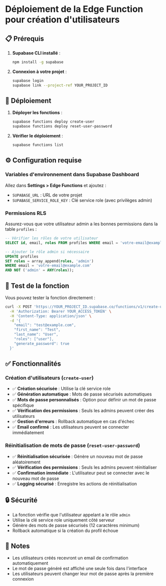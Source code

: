 # Déploiement de la Edge Function pour création d'utilisateurs

## 📋 Prérequis

1. **Supabase CLI installé** :
   ```bash
   npm install -g supabase
   ```

2. **Connexion à votre projet** :
   ```bash
   supabase login
   supabase link --project-ref YOUR_PROJECT_ID
   ```

## 🚀 Déploiement

1. **Déployer les fonctions** :
   ```bash
   supabase functions deploy create-user
   supabase functions deploy reset-user-password
   ```

2. **Vérifier le déploiement** :
   ```bash
   supabase functions list
   ```

## ⚙️ Configuration requise

### Variables d'environnement dans Supabase Dashboard

Allez dans **Settings > Edge Functions** et ajoutez :

- `SUPABASE_URL` : URL de votre projet
- `SUPABASE_SERVICE_ROLE_KEY` : Clé service role (avec privilèges admin)

### Permissions RLS

Assurez-vous que votre utilisateur admin a les bonnes permissions dans la table `profiles` :

```sql
-- Vérifier les rôles de votre utilisateur
SELECT id, email, roles FROM profiles WHERE email = 'votre-email@example.com';

-- Ajouter le rôle admin si nécessaire
UPDATE profiles 
SET roles = array_append(roles, 'admin') 
WHERE email = 'votre-email@example.com' 
AND NOT ('admin' = ANY(roles));
```

## 🧪 Test de la fonction

Vous pouvez tester la fonction directement :

```bash
curl -X POST 'https://YOUR_PROJECT_ID.supabase.co/functions/v1/create-user' \
  -H 'Authorization: Bearer YOUR_ACCESS_TOKEN' \
  -H 'Content-Type: application/json' \
  -d '{
    "email": "test@example.com",
    "first_name": "Test",
    "last_name": "User",
    "roles": ["user"],
    "generate_password": true
  }'
```

## ✅ Fonctionnalités

### Création d'utilisateurs (`create-user`)
- ✅ **Création sécurisée** : Utilise la clé service role
- ✅ **Génération automatique** : Mots de passe sécurisés automatiques
- ✅ **Mots de passe personnalisés** : Option pour définir un mot de passe spécifique
- ✅ **Vérification des permissions** : Seuls les admins peuvent créer des utilisateurs
- ✅ **Gestion d'erreurs** : Rollback automatique en cas d'échec
- ✅ **Email confirmé** : Les utilisateurs peuvent se connecter immédiatement

### Réinitialisation de mots de passe (`reset-user-password`)
- ✅ **Réinitialisation sécurisée** : Génère un nouveau mot de passe aléatoirement
- ✅ **Vérification des permissions** : Seuls les admins peuvent réinitialiser
- ✅ **Confirmation immédiate** : L'utilisateur peut se connecter avec le nouveau mot de passe
- ✅ **Logging sécurisé** : Enregistre les actions de réinitialisation

## 🔒 Sécurité

- La fonction vérifie que l'utilisateur appelant a le rôle `admin`
- Utilise la clé service role uniquement côté serveur
- Génère des mots de passe sécurisés (12 caractères minimum)
- Rollback automatique si la création du profil échoue

## 📝 Notes

- Les utilisateurs créés recevront un email de confirmation automatiquement
- Le mot de passe généré est affiché une seule fois dans l'interface
- Les utilisateurs peuvent changer leur mot de passe après la première connexion
